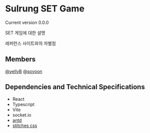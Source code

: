 # Sulrung SET Game
Current version 0.0.0

SET 게임에 대한 설명

레퍼런스 사이트와의 차별점


## Members
[@yellyB](https://github.com/yellyB) [@soyoon](https://github.com/Sosorini)

## Dependencies and Technical Specifications
- React
- Typescript
- Vite
- socket.io
- [antd](https://ant.design/)
- [stitches css](https://stitches.dev/)


